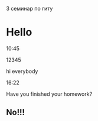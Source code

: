 3 cеминар по гиту

# Hello

10:45

12345

hi everybody

16:22

Have you finished your homework?

## No!!!
